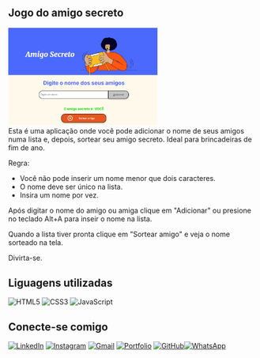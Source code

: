 ## Jogo do amigo secreto

<a href="https://domingosvanjo.github.io/jogo-amigo-secreto/"> <img src="assets/tela.png" width="60%" hight="20%" title="Jogo do amigo secreto" alt="figura mostrando como é a tela do jogo do amigo secreto"/></a> <br>
Esta é uma aplicação onde você pode adicionar o nome de seus amigos numa lista e, depois, sortear seu amigo secreto. Ideal para brincadeiras de fim de ano.

Regra:
- Você não pode inserir um nome menor que dois caracteres.
- O nome deve ser único na lista.
- Insira um nome por vez.

Após digitar o nome do amigo ou amiga clique em "Adicionar" ou presione no teclado Alt+A para inseir o nome na lista.

Quando a lista tiver pronta clique em "Sortear amigo" e veja o nome sorteado na tela.

Divirta-se.

## Liguagens utilizadas

![HTML5](https://img.shields.io/badge/HTML5-E34F26?style=for-the-badge&logo=html5&logoColor=white)  ![CSS3](https://img.shields.io/badge/CSS3-1572B6?style=for-the-badge&logo=css3&logoColor=white)  ![JavaScript](https://img.shields.io/badge/JavaScript-F7DF1E?style=for-the-badge&logo=javascript&logoColor=black)

## Conecte-se comigo

[![LinkedIn](https://img.shields.io/badge/LinkedIn-0077B5?style=for-the-badge&logo=linkedin&logoColor=white)](https://www.linkedin.com/in/domingosvanjo/)  [![Instagram](https://img.shields.io/badge/-Instagram-FFF?style=for-the-badge&logo=instagram)](https://www.instagram.com/vanjodom/) [![Gmail](https://img.shields.io/badge/Gmail-333333?style=for-the-badge&logo=gmail&logoColor=red)](mailto:domingosvanjo@gmail.com) [![Portfolio](https://img.shields.io/badge/Portfolio-FF5722?style=for-the-badge&logo=todoist&logoColor=white)](https://domingosvanjo.github.io/portifolio/) [![GitHub](https://img.shields.io/badge/GitHub-100000?style=for-the-badge&logo=github&logoColor=white)](https://github.com/domingosvanjo)[![WhatsApp](https://img.shields.io/badge/WhatsApp-25D366?style=for-the-badge&logo=whatsapp&logoColor=white)](https://wa.me/5562993597213)